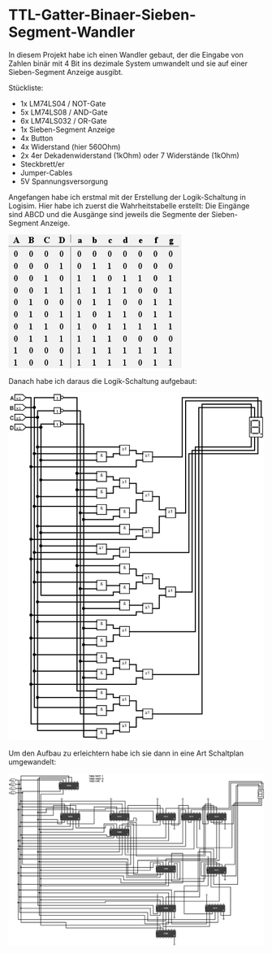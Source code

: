 # TTL-Gatter-Binaer-Sieben-Segment-Wandler

In diesem Projekt habe ich einen Wandler gebaut, der die Eingabe von Zahlen binär mit 4 Bit ins dezimale System umwandelt und sie auf einer Sieben-Segment Anzeige ausgibt.

Stückliste:

- 1x LM74LS04 / NOT-Gate
- 5x LM74LS08 / AND-Gate
- 6x LM74LS032 / OR-Gate
- 1x Sieben-Segment Anzeige
- 4x Button
- 4x Widerstand (hier 560Ohm)
- 2x 4er Dekadenwiderstand (1kOhm) oder 7 Widerstände (1kOhm)
- Steckbrett/er
- Jumper-Cables
- 5V Spannungsversorgung


Angefangen habe ich erstmal mit der Erstellung der Logik-Schaltung in Logisim.
Hier habe ich zuerst die Wahrheitstabelle erstellt:
Die Eingänge sind ABCD und die Ausgänge sind jeweils die Segmente der Sieben-Segment Anzeige.

![](https://github.com/FabianSchieder/TTL-Gatter-Binaer-Sieben-Segment-Wandler/blob/main/Wahrheitstabelle.png "Wahrheitstabelle")

Danach habe ich daraus die Logik-Schaltung aufgebaut:

![](https://github.com/FabianSchieder/TTL-Gatter-Binaer-Sieben-Segment-Wandler/blob/main/LogikSchaltung.png "Logik-Schaltung")

Um den Aufbau zu erleichtern habe ich sie dann in eine Art Schaltplan umgewandelt:

![](https://github.com/FabianSchieder/TTL-Gatter-Binaer-Sieben-Segment-Wandler/blob/main/Schaltplan.png "Schaltplan")






